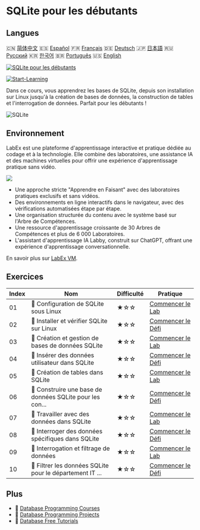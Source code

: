 # SQLite pour les débutants

## Langues

🇨🇳 [简体中文](README_zh.md) 🇪🇸 [Español](README_es.md) 🇫🇷 [Français](README_fr.md) 🇩🇪 [Deutsch](README_de.md) 🇯🇵 [日本語](README_ja.md) 🇷🇺 [Русский](README_ru.md) 🇰🇷 [한국어](README_ko.md) 🇧🇷 [Português](README_pt.md) 🇺🇸 [English](README.md) 

[![SQLite pour les débutants](https://cover-creator.labex.io/sqlite-for-beginners.png?lang=fr)](https://labex.io/fr/courses/sqlite-for-beginners)

[![Start-Learning](https://img.shields.io/badge/Start-Learning-whitesmoke?style=for-the-badge)](https://labex.io/fr/courses/sqlite-for-beginners)

Dans ce cours, vous apprendrez les bases de SQLite, depuis son installation sur Linux jusqu'à la création de bases de données, la construction de tables et l'interrogation de données. Parfait pour les débutants !

![SQLite](https://img.shields.io/badge/SQLite-whitesmoke?style=for-the-badge&logo=sqlite)


## Environnement

LabEx est une plateforme d'apprentissage interactive et pratique dédiée au codage et à la technologie. Elle combine des laboratoires, une assistance IA et des machines virtuelles pour offrir une expérience d'apprentissage pratique sans vidéo.

![](https://tutorial-screenshot.getvm.io/images/vm-1725247253.png)

- Une approche stricte "Apprendre en Faisant" avec des laboratoires pratiques exclusifs et sans vidéos.
- Des environnements en ligne interactifs dans le navigateur, avec des vérifications automatisées étape par étape.
- Une organisation structurée du contenu avec le système basé sur l'Arbre de Compétences.
- Une ressource d'apprentissage croissante de 30 Arbres de Compétences et plus de 6 000 Laboratoires.
- L'assistant d'apprentissage IA Labby, construit sur ChatGPT, offrant une expérience d'apprentissage conversationnelle.

En savoir plus sur [LabEx VM](https://support.labex.io/using-labex/virtual-machine).

## Exercices

|   Index | Nom                                                      | Difficulté   | Pratique                                                                                                                          |
|---------|----------------------------------------------------------|--------------|-----------------------------------------------------------------------------------------------------------------------------------|
|      01 | 📖 Configuration de SQLite sous Linux                    | ★☆☆          | <a target='_blank' href='https://labex.io/fr/tutorials/sqlite-setting-up-sqlite-in-linux-552335'>Commencer le Lab</a>             |
|      02 | 🎯 Installer et vérifier SQLite sur Linux                | ★☆☆          | <a target='_blank' href='https://labex.io/fr/tutorials/sqlite-install-and-verify-sqlite-on-linux-552579'>Commencer le Défi</a>    |
|      03 | 📖 Création et gestion de bases de données SQLite        | ★☆☆          | <a target='_blank' href='https://labex.io/fr/tutorials/sqlite-creating-and-managing-sqlite-databases-552337'>Commencer le Lab</a> |
|      04 | 🎯 Insérer des données utilisateur dans SQLite           | ★☆☆          | <a target='_blank' href='https://labex.io/fr/tutorials/insert-user-data-into-sqlite-552580'>Commencer le Défi</a>                 |
|      05 | 📖 Création de tables dans SQLite                        | ★☆☆          | <a target='_blank' href='https://labex.io/fr/tutorials/sqlite-building-tables-in-sqlite-552336'>Commencer le Lab</a>              |
|      06 | 🎯 Construire une base de données SQLite pour les con... | ★☆☆          | <a target='_blank' href='https://labex.io/fr/tutorials/sqlite-build-sqlite-database-for-contacts-552582'>Commencer le Défi</a>    |
|      07 | 📖 Travailler avec des données dans SQLite               | ★☆☆          | <a target='_blank' href='https://labex.io/fr/tutorials/sqlite-working-with-data-in-sqlite-552340'>Commencer le Lab</a>            |
|      08 | 🎯 Interroger des données spécifiques dans SQLite        | ★☆☆          | <a target='_blank' href='https://labex.io/fr/tutorials/sqlite-query-specific-data-in-sqlite-552586'>Commencer le Défi</a>         |
|      09 | 📖 Interrogation et filtrage de données                  | ★☆☆          | <a target='_blank' href='https://labex.io/fr/tutorials/sqlite-querying-and-filtering-data-552338'>Commencer le Lab</a>            |
|      10 | 🎯 Filtrer les données SQLite pour le département IT ... | ★☆☆          | <a target='_blank' href='https://labex.io/fr/tutorials/sqlite-filter-sqlite-data-for-it-department-552585'>Commencer le Défi</a>  |

## Plus

- 🔗 [Database Programming Courses](https://github.com/labex-labs/awesome-programming-courses)
- 🔗 [Database Programming Projects](https://github.com/labex-labs/awesome-programming-projects)
- 🔗 [Database Free Tutorials](https://github.com/labex-labs/sqlite-free-tutorials)

